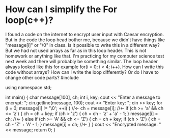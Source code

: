 
# How can I simplify the For loop(c++)?

I found a code on the internet to encrypt user input with Caesar encryption. But in the code the loop head bother me, because we didn't have things like "message[i]" or "\0" in class. Is it possible to write this in a different way? But we had not used arrays as far as in this loop header. This is not homework or anything like that. I'm practicing for my computer science test next week and there will probably be something similar. The loop header always looked like this for example for(i = 0; i < 4; i++). How can I write this code without arrays?
How can I write the loop differently? Or do I have to change other code parts?
#include <iostream>

using namespace std;

int main()
{
    char message[100], ch;
    int i, key;
    cout << "Enter a message to encrypt: ";
    cin.getline(message, 100);
    cout << "Enter key: ";
    cin >> key;
    for (i = 0; message[i] != '\0'; ++i)
    {                    //<-
        ch = message[i]; //<-
        if (ch >= 'a' && ch <= 'z')
        {
            ch = ch + key;
            if (ch > 'z')
            {
                ch = ch - 'z' + 'a' - 1;
            }
            message[i] = ch; //<-
        }
        else if (ch >= 'A' && ch <= 'Z')
        {
            ch = ch + key;
            if (ch > 'Z')
            {
                ch = ch - 'Z' + 'A' - 1;
            }
            message[i] = ch; //<-
        }
    }
    cout << "Encrypted message: " << message;
    return 0;
}


        